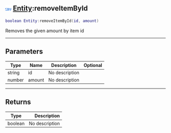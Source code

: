 ## ![server](../../.gitbook/assets/server.png) [Entity](./readme/entity.md):removeItemById

```lua
boolean Entity:removeItemById(id, amount)
```

Removes the given amount by item id

------
## Parameters

| Type   | Name | Description | Optional |
| ------ | ---- | ----------- | -------: |
| string | id | No description |  |
| number | amount | No description |  |


------
## Returns

| Type   | Description |
| ------ | ----------: |
| boolean | No description |

